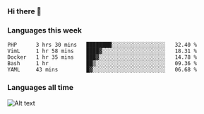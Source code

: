  ### Hi there 👋
 
 ### Languages this week
<!--START_SECTION:waka-->
```text
PHP      3 hrs 30 mins   ████████░░░░░░░░░░░░░░░░░   32.40 % 
VimL     1 hr 58 mins    ████▓░░░░░░░░░░░░░░░░░░░░   18.31 % 
Docker   1 hr 35 mins    ███▓░░░░░░░░░░░░░░░░░░░░░   14.78 % 
Bash     1 hr            ██▒░░░░░░░░░░░░░░░░░░░░░░   09.36 % 
YAML     43 mins         █▓░░░░░░░░░░░░░░░░░░░░░░░   06.68 % 
```
<!--END_SECTION:waka-->

### Languages all time
![Alt text](https://wakatime.com/share/@ec6832ba-1097-4590-8332-92a9ea4c9703/7212add7-f844-4676-bffb-00aadf4195e7.svg)
